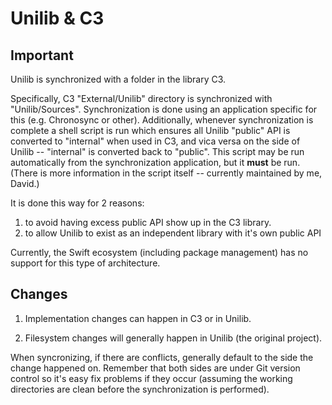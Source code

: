 Unilib & C3
==============

Important
-----------

Unilib is synchronized with a folder in the library C3.

Specifically, C3 "External/Unilib" directory is synchronized with "Unilib/Sources". Synchronization is done using an application specific for this (e.g. Chronosync or other). Additionally, whenever synchronization is complete a shell script is run which ensures all Unilib "public" API is converted to "internal" when used in C3, and vica versa on the side of Unilib -- "internal" is converted back to "public". This script may be run automatically from the synchronization application, but it **must** be run. (There is more information in the script itself -- currently maintained by me, David.)

It is done this way for 2 reasons:
1. to avoid having excess public API show up in the C3 library.
2. to allow Unilib to exist as an independent library with it's own public API

Currently, the Swift ecosystem (including package management) has no support for this type of architecture.


Changes
----------

1. Implementation changes can happen in C3 or in Unilib.

2. Filesystem changes will generally happen in Unilib (the original project).

When syncronizing, if there are conflicts, generally default to the side the change happened on. Remember that both sides are under Git version control so it's easy fix problems if they occur (assuming the working directories are clean before the synchronization is performed). 

